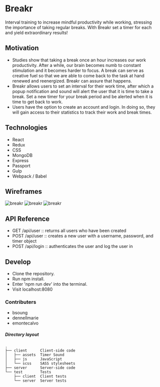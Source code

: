 # Breakr

Interval training to increase mindful productivity while working, stressing the importance of taking regular breaks. With Breakr set a timer for each and yield extraordinary results! 



## Motivation

* Studies show that taking a break once an hour increases our work productivity. After a while, our brain becomes numb to constant stimulation and it becomes harder to focus. A break can serve as creative fuel so that we are able to come back to the task at hand renewed and reenergized. Breakr can assure that happens.
* Breakr allows users to set an interval for their work time, after which a popup notification and sound will alert the user that it is time to take a break. Set a new timer for your break period and be alerted when it is time to get back to work.
* Users have the option to create an account and login. In doing so, they will gain access to their statistics to track their work and break times.



## Technologies

* React
* Redux
* CSS
* MongoDB
* Express
* Passport
* Gulp
* Webpack / Babel

## Wireframes

![breakr](http://i.imgur.com/u0eMHzR.png "Breakr interface")
![breakr](http://i.imgur.com/dFXShGY.png "Breakr interface")
![breakr](http://i.imgur.com/Po0cu9P.png "Breakr interface")


## API Reference

* GET /api/user    :: returns all users who have been created
* POST /api/user   :: creates a new user with a username, password, and timer object
* POST /api/login  :: authenticates the user and log the user in


## Develop

* Clone the repository.
* Run npm install.
* Enter 'npm run dev' into the terminal.
* Visit localhost:8080


### Contributers
* bsoung
* dennellmarie
* emontecalvo


##### Directory layout

```
.
├── client      Client-side code
│   ├── assets  Timer Sound
│   ├── js      JavaScript
│   └── scss    SASS stylesheets
├── server      Server-side code
└── test        Tests
    ├── client  Client tests
    └── server  Server tests
```


